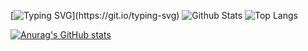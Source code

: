 
[![Typing SVG](https://readme-typing-svg.herokuapp.com?color=%23921AF7&size=25&center=true&width=600&height=200&lines=Hello%2C+I'm+Edian!;Thanks+for+checking+out+my+profile.;Msg+me+with+comments+or+questions!)](https://git.io/typing-svg)
![Github Stats](https://github-readme-stats.vercel.app/api?username=edianibarrola&count_private=true&show_icons=true&include_all_commits=true)
![Top Langs](https://github-readme-stats.vercel.app/api/top-langs/?username=edianibarrola&hide=TeX&layout=compact)

[![Anurag's GitHub stats](https://github-readme-stats.vercel.app/api?username=edianibarrola)](https://github.com/anuraghazra/github-readme-stats)


<!--
**edianibarrola/edianibarrola** is a ✨ _special_ ✨ repository because its `README.md` (this file) appears on your GitHub profile.

Here are some ideas to get you started:

- 🔭 I’m currently working on ...
- 🌱 I’m currently learning ...
- 👯 I’m looking to collaborate on ...
- 🤔 I’m looking for help with ...
- 💬 Ask me about ...
- 📫 How to reach me: ...
- 😄 Pronouns: ...
- ⚡ Fun fact: ...
-->
